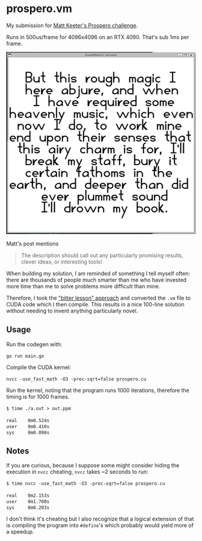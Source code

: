 # prospero.vm

My submission for [Matt Keeter's Prospero challenge](https://www.mattkeeter.com/projects/prospero/).

Runs in 500us/frame for 4096x4096 on an RTX 4090. That's sub 1ms per frame.

![prospero](output.png)

Matt's post mentions

> The description should call out any particularly promising results, clever ideas, or interesting tools!

When building my solution, I am reminded of something I tell myself often: there are thousands of people
much smarter than me who have invested more time than me to solve problems more difficult than mine.

Therefore, I took the ["bitter lesson" approach](http://www.incompleteideas.net/IncIdeas/BitterLesson.html)
and converted the `.vm` file to CUDA code which I then compile. This results in a nice 100-line solution
without needing to invent anything particularly novel.

## Usage

Run the codegen with:

```
go run main.go
```

Compile the CUDA kernel:

```
nvcc -use_fast_math -O3 -prec-sqrt=false prospero.cu
```

Run the kernel, noting that the program runs 1000 iterations, therefore the timing is for 1000 frames.

```
$ time ./a.out > out.ppm

real    0m0.524s
user    0m0.410s
sys     0m0.098s
```

## Notes

If you are curious, because I suppose some might consider hiding the execution in `nvcc` cheating,
`nvcc` takes ~2 seconds to run:

```
$ time nvcc -use_fast_math -O3 -prec-sqrt=false prospero.cu

real    0m2.153s
user    0m1.700s
sys     0m0.203s
```

I don't think it's cheating but I also recognize that a logical extension of that is compiling
the program into `#define`'s which probably would yield more of a speedup.
